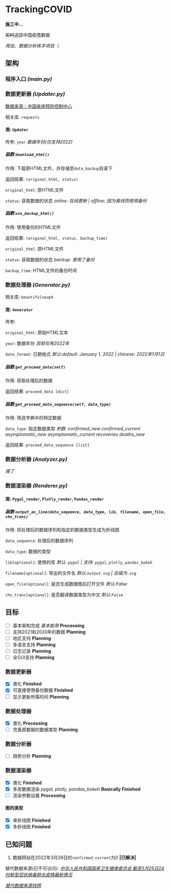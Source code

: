 # TrackingCOVID

**施工中...**

~~实时~~追踪中国疫情数据

*爬虫、数据分析练手项目（*

## 架构

### 程序入口 *(main.py)*

### 数据更新器 *(Updater.py)*

[数据来源：中国疾病预防控制中心](https://weekly.chinacdc.cn/news/TrackingtheEpidemic.htm)

相关库: `requests`

#### 类: `Updater`

传参: `year` *数据年份(仅支持2022)*

##### 函数 `download_html()`

作用: 下载原HTML文件，并存储至`data_backup`目录下

返回结果: `(original_html, status)`

`original_html`: 原HTML文件

`status`: 获取数据的状态 *online: 在线更新 | offline: 因为离线而使用备份*

##### 函数 `use_backup_html()`

作用: 使用备份的HTML文件

返回结果: `(original_html, status, backup_time)`

`original_html`: 原HTML文件

`status`: 获取数据的状态 *backup: 使用了备份*

`backup_time`: HTML文件的备份时间

### 数据处理器 *(Generator.py)*

相关库: `beautifulsoup4`

#### 类: `Generator`

传参:

`original_html`: 原始HTML文本

`year`: 数据年份 *目前仅有2022年*

`date_format`: 日期格式 *默认:default: January 1, 2022 | chinese: 2022年1月1日*

##### 函数 `get_proceed_data(self)`

作用: 获取处理后的数据

返回结果: `proceed_data [dict]`

##### 函数 `get_proceed_data_sequence(self, data_type)`

作用: 筛选字典中的特定数据

`data_type`: 指定数据类型 *参数: confirmed_new confirmed_current asymptomatic_new asymptomatic_current recoveries deaths_new*

返回结果: `proceed_data_sequence [list]`

### 数据分析器 *(Analyzer.py)*

*摸了*

### 数据渲染器 *(Renderer.py)*

#### 类: `Pygal_render`, `Plotly_render`, `Pandas_render`

##### 函数 `output_as_line(data_sequence, data_type, lib, filename, open_file, chn_trans)`

作用: 将处理后的数据序列和指定的数据类型生成为折线图

`data_sequence`: 处理后的数据序列

`data_type`: 数据的类型

`lib[optional]`: 使用的库 *默认: `pygal` | 支持: `pygal`, `plotly`, `pandas_bokeh`*

`filename[optional]`: 导出的文件名 *默认:`output.svg` | 后缀为`.svg`*

`open_file[optional]`: 是否生成数据图后打开文件 *默认:False*

`chn_trans[optional]`: 是否翻译数据类型为中文 *默认:`False`*

## 目标

- [ ] 基本架构完成 *基本能用* **Processing** 
- [ ] 支持2021和2020年的数据 **Planning**
- [ ] 地区支持 **Planning**
- [ ] 多语言支持 **Planning**
- [ ] 日志记录 **Planning**
- [ ] 全GUI支持 **Planning**

### 数据更新器

- [x] 类化 **Finished**
- [x] 可直接使用备份数据 **Finished**
- [ ] 显示更新所需时间 **Planning**

### 数据处理器

- [x] 类化 **Processing**
- [ ] 完善原数据的数据类型 **Planning**  

### 数据分析器

- [ ] 趋势分析 **Planning**

### 数据渲染器

- [x] 类化 **Finished**
- [x] 多库数据渲染 *pygal, plotly, pandas_bokeh* **Basically Finished**
- [ ] 渲染参数设置 **Processing**

#### 图的类型

- [x] 单折线图 **Finished**
- [x] 多折线图 **Finished**

## 已知问题 

1. 数据网站在2022年3月26日的`confirmed_current`为0 **|已解决|**

替代数据来源(已不可访问): *[中华人民共和国国家卫生健康委员会 截至3月25日24时新型冠状病毒肺炎疫情最新情况](http://www.nhc.gov.cn/xcs/yqfkdt/202203/232b8832229d4918acbcc66e9ce630fb.shtml)*

*[替代数据来源快照](https://baikeshot.cdn.bcebos.com/reference/59764769/dad9b137738560268d1cb30f8ab65e85.png@!reference)*
